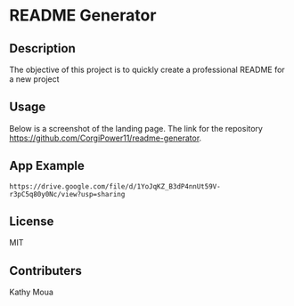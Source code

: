 # README Generator

## Description
The objective of this project is to quickly create a professional README for a new project

## Usage
Below is a screenshot of the landing page. The link for the repository https://github.com/CorgiPower11/readme-generator.
## App Example
    https://drive.google.com/file/d/1YoJqKZ_B3dP4nnUt59V-r3pC5q80y0Nc/view?usp=sharing

## License
MIT

## Contributers
Kathy Moua